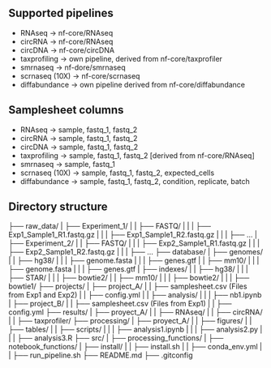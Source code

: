 Supported pipelines
--------------------
- RNAseq -> nf-core/RNAseq
- circRNA -> nf-core/RNAseq
- circDNA -> nf-core/circDNA
- taxprofiling -> own pipeline, derived from nf-core/taxprofiler
- smrnaseq -> nf-dore/smrnaseq
- scrnaseq (10X) -> nf-core/scrnaseq
- diffabundance -> own pipeline derived from nf-core/diffabundance


Samplesheet columns
-------------------
- RNAseq -> sample, fastq_1, fastq_2
- circRNA -> sample, fastq_1, fastq_2
- circDNA -> sample, fastq_1, fastq_2
- taxprofiling -> sample, fastq_1, fastq_2  [derived from nf-core/RNAseq]
- smrnaseq -> sample, fastq_1
- scrnaseq (10X) -> sample, fastq_1, fastq_2, expected_cells
- diffabundance -> sample, fastq_1, fastq_2, condition, replicate, batch


Directory structure
-------------------
├── raw_data/
|   ├── Experiment_1/
|   |   ├── FASTQ/
|   |   |   ├── Exp1_Sample1_R1.fastq.gz
|   |   |   ├── Exp1_Sample1_R2.fastq.gz
|   |   |   ├── ...
|   ├── Experiment_2/
|   |   ├── FASTQ/
|   |   |   ├── Exp2_Sample1_R1.fastq.gz
|   |   |   ├── Exp2_Sample1_R2.fastq.gz
|   |   |   ├── ...
├── database/
|   ├── genomes/
|   |   ├── hg38/
|   |   |   ├── genome.fasta
|   |   |   ├── genes.gtf
|   |   ├── mm10/
|   |   |   ├── genome.fasta
|   |   |   ├── genes.gtf
|   ├── indexes/
|   |   ├── hg38/
|   |   |   ├── STAR/
|   |   |   ├── bowtie2/
|   |   ├── mm10/
|   |   |   ├── bowtie2/
|   |   |   ├── bowtie1/
├── projects/
|   ├── project_A/
|   |   ├── samplesheet.csv (Files from Exp1 and Exp2)
|   |   ├── config.yml
|   |   ├── analysis/
|   |   |   ├── nb1.ipynb
|   ├── project_B/
|   |   ├── samplesheet.csv (Files from Exp1)
|   |   ├── config.yml
├── results/
|   ├── proyect_A/
|   |   ├── RNAseq/
|   |   ├── circRNA/
|   |   ├── taxprofiler/
├── processing/
|   ├── proyect_A/
|   |   ├── figures/
|   |   ├── tables/
|   |   ├── scripts/
|   |   |   ├── analysis1.ipynb
|   |   |   ├── analysis2.py
|   |   |   ├── analysis3.R
├── src/
|   ├── processing_functions/
|   ├── notebook_functions/
|   ├── install/
|   |   ├── install.sh
|   |   ├── conda_env.yml
|   |   ├── run_pipeline.sh
├── README.md
├── .gitconfig



